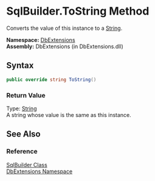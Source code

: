 SqlBuilder.ToString Method
==========================
Converts the value of this instance to a [String][1].

**Namespace:** [DbExtensions][2]  
**Assembly:** DbExtensions (in DbExtensions.dll)

Syntax
------

```csharp
public override string ToString()
```

### Return Value
Type: [String][1]  
A string whose value is the same as this instance.

See Also
--------

### Reference
[SqlBuilder Class][3]  
[DbExtensions Namespace][2]  

[1]: http://msdn.microsoft.com/en-us/library/s1wwdcbf
[2]: ../README.md
[3]: README.md